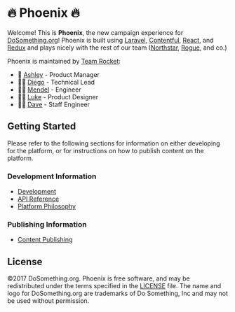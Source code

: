 # 🔥 Phoenix 🔥

Welcome! This is **Phoenix**, the new campaign experience for [DoSomething.org](https://www.dosomething.org)! Phoenix is built using [Laravel](https://laravel.com/docs), [Contentful](https://www.contentful.com), [React](https://reactjs.com/), and [Redux](http://redux.js.org) and plays nicely with the rest of our team \([Northstar](https://github.com/DoSomething/northstar), [Rogue](https://github.com/DoSomething/rogue), and co.\)

Phoenix is maintained by [Team Rocket](https://github.com/orgs/DoSomething/teams/team-rocket):

* 💁 [Ashley](https://github.com/ashleybaldwin) - Product Manager
* 👨‍💻 [Diego](https://github.com/weerd) - Technical Lead
* 👨‍💻 [Mendel](https://github.com/mendelB) - Engineer
* 👨‍🎨 [Luke](https://github.com/lkpttn) - Product Designer
* 👨‍🔬 [Dave](https://github.com/DFurnes) - Staff Engineer

## Getting Started

Please refer to the following sections for information on either developing for the platform, or for instructions on how to publish content on the platform.

### Development Information

* [Development](development/overview.md)
* [API Reference](api-reference/overview.md)
* [Platform Philosophy](platform-philosophy/overview.md)

### Publishing Information

* [Content Publishing](content-publishing/overview.md)

## License

©2017 DoSomething.org. Phoenix is free software, and may be redistributed under the terms specified in the [LICENSE](https://github.com/DoSomething/phoenix/blob/dev/LICENSE) file. The name and logo for DoSomething.org are trademarks of Do Something, Inc and may not be used without permission.

